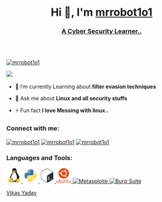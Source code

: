 <h1 align="center">Hi 👋, I'm <a href="https://twitter.com/mrrobot1o1" alt="mrrobot1o1">mrrobot1o1</h1>
<h3 align="center">A Cyber Security Learner..</h3>

<br/>
<br/>

<p align="left"> <a href="https://twitter.com/mrrobot1o1" target="__blank"><img src="https://img.shields.io/twitter/follow/mrrobot1o1?logo=twitter&style=for-the-badge" alt="mrrobot1o1" /></a> </p>
 
![](https://visitor-badge.glitch.me/badge?page_id=mrrobot1o1)

- 🌱 I’m currently Learning about **filter evasion  techniques**

- 💬 Ask me about **Linux and all security stuffs**

- ⚡ Fun fact **I love Messing with linux..**

<h3 align="left">Connect with me:</h3>
<p align="left">
<a href="https://twitter.com/mrrobot1o1" target="__blank"><img align="center" src="https://cdn.jsdelivr.net/npm/simple-icons@3.0.1/icons/twitter.svg" alt="mrrobot1o1" height="30" width="40" /></a>
<a href="https://linkedin.com/in/mrrobot1o1" target="__blank"><img align="center" src="https://cdn.jsdelivr.net/npm/simple-icons@3.0.1/icons/linkedin.svg" alt="mrrobot1o1" height="30" width="40" /></a>
<a href="https://www.hackerrank.com/mrrobot1o1" target="__blank"><img align="center" src="https://cdn.jsdelivr.net/npm/simple-icons@3.0.1/icons/hackerrank.svg" alt="mrrobot1o1" height="30" width="40" /></a>
</p>
<h3 align="left">Languages and Tools:</h3>
<!--Linux -->
<p align="left"> <a href="https://www.linux.org/" target="__blank"> <img src="https://raw.githubusercontent.com/devicons/devicon/master/icons/linux/linux-original.svg" alt="linux" width="40" height="40"/> </a>
<!--Python -->
<a href="https://pythonbasics.org" target="__blank"> <img src="https://raw.githubusercontent.com/devicons/devicon/master/icons/python/python-original.svg" alt="Python" width="40" height="40"/> </a>
<!--Bash -->
<a href="https://www.tutorialspoint.com/unix/index.htm" target="__blank"> <img src="https://raw.githubusercontent.com/devicons/devicon/master/icons/bash/bash-plain.svg" alt="bash scriprting" width="40" height="40"/>
<!--Ubuntu -->
</a><a href="https://ubuntu.com/" target="__blank"> <img src="https://raw.githubusercontent.com/devicons/devicon/master/icons/ubuntu/ubuntu-plain-wordmark.svg" alt="Ubuntu" width="40" height="40"/> </a>
<!--Metasploit -->
<a href="https://www.metasploit.com/" target="__blank"> <img src="https://pbs.twimg.com/profile_images/580131056629735424/2ENTk2K2_400x400.png" alt="Metasploite" width="40" height="40"/> </a>
<!--Burp Suite -->
<a href="https://portswigger.net/" target="__blank"> <img src="https://user-images.githubusercontent.com/17954762/47567241-4b4f2080-d92e-11e8-830c-b5db21beab69.png" alt="Burp Suite" width="40" height="40"/> </a>
 </p>
<div class="badge-base LI-profile-badge" data-locale="en_US" data-size="medium" data-theme="dark" data-type="VERTICAL" data-vanity="mrrobot1o1" data-version="v1"><a class="badge-base__link LI-simple-link" href="https://in.linkedin.com/in/mrrobot1o1?trk=profile-badge">Vikas Yadav</a></div>
              
